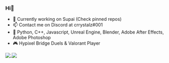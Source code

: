 ### Hi👋
- 🔭 Currently working on Supai (Check pinned repos)
- 📫 Contact me on Discord at crrystalz#001
- 💼 Python, C++, Javascript, Unreal Engine, Blender, Adobe After Effects, Adobe Photoshop
- 🎮 Hypixel Bridge Duels & Valorant Player


<a href="https://github.com/anuraghazra/github-readme-stats">
  <img align="center" src="https://github-readme-stats.vercel.app/api?username=crrystalz&show_icons=true&theme=tokyonight" />
</a>
<a href="https://github.com/anuraghazra/github-readme-stats">
  <img align="center" src="https://github-readme-stats.vercel.app/api/top-langs/?username=crrystalz&theme=tokyonight" />
</a>
